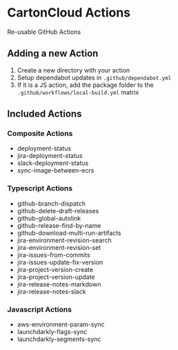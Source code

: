 # CartonCloud Actions

Re-usable GitHub Actions

## Adding a new Action

1. Create a new directory with your action
2. Setup dependabot updates in `.github/dependabot.yml`
3. If it is a JS action, add the package folder to the `.github/workflows/local-build.yml` matrix

## Included Actions

### Composite Actions

- deployment-status
- jira-deployment-status
- slack-deployment-status
- sync-image-between-ecrs

### Typescript Actions

- github-branch-dispatch
- github-delete-draft-releases
- github-global-autolink
- github-release-find-by-name
- github-download-multi-run-artifacts
- jira-environment-revision-search
- jira-environment-revision-set
- jira-issues-from-commits
- jira-issues-update-fix-version
- jira-project-version-create
- jira-project-version-update
- jira-release-notes-markdown
- jira-release-notes-slack

### Javascript Actions

- aws-environment-param-sync
- launchdarkly-flags-sync
- launchdarkly-segments-sync
